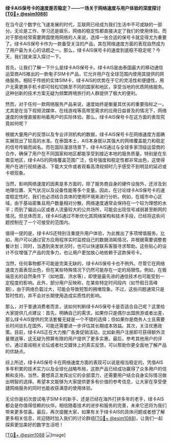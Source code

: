 **绿卡AIS保号卡的速度是否稳定？——一场关于网络速度与用户体验的深度探讨[[TG💪+ @esim1088](https://t.me/s/esim1088)]**

在当今这个数字化飞速发展的时代，互联网已经成为我们生活中不可或缺的一部分。无论是工作、学习还是娱乐，网络的稳定性都直接决定了我们的使用体验。而对于那些经常需要跨国使用网络的人来说，选择一张合适的保号卡就显得尤为重要了。绿卡AIS保号卡作为一款备受关注的产品，其在网络速度方面的表现自然成为了用户最为关心的话题之一。那么，绿卡AIS保号卡的速度到底稳不稳定呢？今天，我们就来深入探讨一下。

首先，让我们了解一下什么是绿卡AIS保号卡。绿卡AIS是由泰国最大的移动通信运营商AIS推出的一款电子SIM卡产品，它允许用户在全球范围内使用其提供的网络服务。相较于传统的实体SIM卡，绿卡AIS的优势在于它的灵活性和便捷性，用户无需更换手机卡即可轻松切换至不同的国家和地区，享受当地的优质网络服务。这种创新的技术方案无疑为频繁跨境旅行的人群提供了极大的便利。

然而，对于任何一款网络服务产品来说，速度始终是衡量其优劣的重要指标之一。尤其是在当下视频流媒体、在线游戏等高带宽需求的应用日益普及的情况下，网络速度的快慢直接影响着用户的实际体验。那么，绿卡AIS保号卡在这方面的表现究竟如何呢？

根据大量用户的反馈以及专业评测机构的数据，绿卡AIS保号卡在网络速度方面确实展现出了较高的水准。在泰国本土，AIS本身就以其强大的网络覆盖能力和稳定的信号传输而闻名。而在国际漫游场景下，绿卡AIS通过与全球多家顶级运营商的合作，确保了用户在不同国家和地区都能享受到接近本地的服务质量。特别是在东南亚地区，绿卡AIS的网络覆盖范围广泛，信号强度和稳定性都非常出色，这使得用户在进行视频通话、下载大文件或者观看高清视频时几乎感受不到明显的延迟或卡顿现象。

当然，影响网络速度的因素是多方面的，除了服务商自身的硬件设施外，还涉及到地理位置、天气状况以及设备性能等多个变量。因此，在讨论绿卡AIS保号卡的速度稳定性时，我们也必须结合具体的使用环境来进行分析。例如，在城市中心区域，由于基站密集且用户数量相对分散，网络速度通常会保持在一个较为理想的水平；而到了偏远山区或者人流量较大的公共场所，可能会出现信号减弱甚至断网的情况。但总体而言，绿卡AIS通过不断优化其网络架构和技术手段，已经将这些问题控制在了一个可接受的范围内。

值得一提的是，绿卡AIS还特别注重提升用户体验，为此推出了多项增值服务。比如，用户可以通过官方应用程序实时监控自己的数据消耗情况，并根据需要调整套餐计划；同时，当遇到突发状况时，也可以快速联系客服寻求帮助。这些贴心的设计不仅增强了产品的竞争力，也让用户更加放心地依赖于这款保号卡。

当然，任何事物都不可能是完美无缺的，绿卡AIS保号卡也不例外。尽管它在网络速度方面表现出色，但在某些特殊情况下仍然可能存在一定的局限性。例如，在极端恶劣的自然条件下（如地震、洪水等），即使是最先进的通信技术也可能受到一定程度的影响。此外，部分用户反映称，在某些特定时间段内（如节假日高峰期），由于网络负载过大，可能会导致短暂的拥堵现象。不过，这些问题通常只是暂时性的，并不会对长期使用造成实质性的影响。

那么，对于普通消费者而言，该如何判断绿卡AIS保号卡是否适合自己呢？这里给大家提供几点建议：首先，明确自己的需求。如果你只是偶尔出国旅游或者出差，那么绿卡AIS提供的灵活套餐无疑是一个不错的选择；但如果你是商务人士且需要长时间驻扎在国外，可能还需要进一步评估其长期成本效益。其次，关注优惠政策。目前，绿卡AIS正在大力推广各类促销活动，比如新用户注册即可获得额外流量赠送等，这无疑为预算有限的用户提供了更多实惠。最后，参考其他用户的评价。通过查阅相关论坛或者社交媒体上的真实反馈，可以帮助你更全面地了解产品的优缺点。

综上所述，绿卡AIS保号卡在网络速度方面的表现可以说是相当稳定的。凭借AIS多年积累的技术实力以及全球化战略布局，这款产品已经成功赢得了众多用户的信赖和支持。当然，要想真正发挥出它的全部潜力，还需要用户结合自身实际情况做出明智的选择。希望本文能够为大家提供更多有价值的参考信息，让大家在享受便捷网络服务的同时也能收获满意的使用体验。

无论你是初次尝试电子SIM卡的新手，还是已经在海外打拼多年的老手，绿卡AIS都会是你值得信赖的伙伴。相信随着技术的进步和服务的完善，未来它还将为我们带来更多惊喜。最后，再次提醒大家，如果有关于绿卡AIS的具体问题或者想了解更多相关信息，欢迎随时加入我们的讨论群组[[TG💪+ @esim1088](https://t.me/s/esim1088)]，让我们一起探索更加美好的数字生活吧！

[[TG💪+ @esim1088](https://t.me/s/esim1088) ![Image](https://i.postimg.cc/4NQfJmqS/Snipaste-2025-05-13-00-14-12.png)]